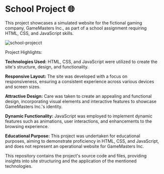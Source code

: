 # School Project 🌐


This project showcases a simulated website for the fictional gaming company, GameMasters Inc., as part of a school assignment requiring HTML, CSS, and JavaScript skills.

![school-projecct](https://github.com/rafael17cordeiro/School-Project-/assets/59150464/23a04b26-a2d2-49a2-aecc-1dea7b5f9951)

Project Highlights:

<b>Technologies Used:</b> HTML, CSS, and JavaScript were utilized to create the site's structure, design, and functionality.

<b>Responsive Layout:</b> The site was developed with a focus on responsiveness, ensuring a consistent experience across various devices and screen sizes.

<b>Attractive Design:</b> Care was taken to create an appealing and functional design, incorporating visual elements and interactive features to showcase GameMasters Inc.'s identity.

<b>Dynamic Functionality:</b> JavaScript was employed to implement dynamic features such as animations, user interactions, and enhancements to the browsing experience.

<b>Educational Purpose:</b> This project was undertaken for educational purposes, aiming to demonstrate proficiency in HTML, CSS, and JavaScript, and does not represent an operational website for GameMasters Inc.

This repository contains the project's source code and files, providing insights into site structuring and the application of the mentioned technologies.
